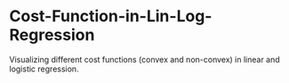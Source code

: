# Cost-Function-in-Lin-Log-Regression

Visualizing different cost functions (convex and non-convex) in linear and logistic regression.
